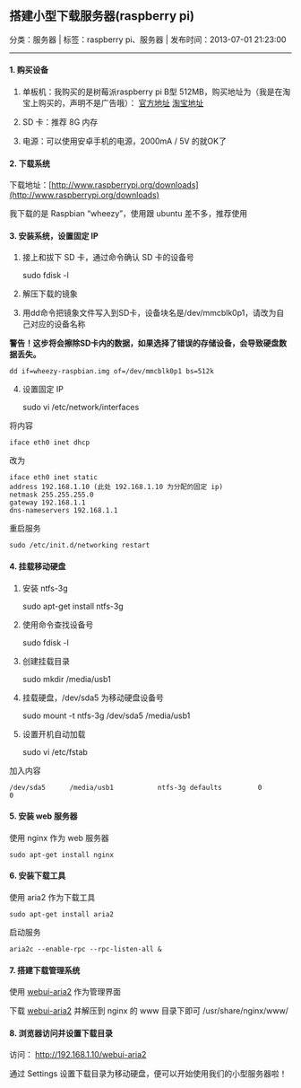 ## 搭建小型下载服务器(raspberry pi)

分类：服务器 | 标签：raspberry pi、服务器 | 发布时间：2013-07-01 21:23:00

___

#### 1. 购买设备

1) 单板机：我购买的是树莓派raspberry pi B型 512MB，购买地址为（我是在淘宝上购买的，声明不是广告哦）：
[官方地址](http://cn.element14.com/jsp/search/productdetail.jsp?sku=2191863)
[淘宝地址](http://item.taobao.com/item.htm?spm=a1z09.5.0.39.DeSxZD&id=22893320935)

2) SD 卡：推荐 8G 内存

3) 电源：可以使用安卓手机的电源，2000mA / 5V 的就OK了

#### 2. 下载系统

下载地址：[http://www.raspberrypi.org/downloads](http://www.raspberrypi.org/downloads)

我下载的是 Raspbian “wheezy”，使用跟 ubuntu 差不多，推荐使用

#### 3. 安装系统，设置固定 IP

1) 接上和拔下 SD 卡，通过命令确认 SD 卡的设备号

	sudo fdisk -l

2) 解压下载的镜象

3) 用dd命令把镜象文件写入到SD卡，设备块名是/dev/mmcblk0p1，请改为自己对应的设备名称

**警告！这步将会擦除SD卡内的数据，如果选择了错误的存储设备，会导致硬盘数据丢失。**

	dd if=wheezy-raspbian.img of=/dev/mmcblk0p1 bs=512k
	
4) 设置固定 IP

	sudo vi /etc/network/interfaces
	
将内容

	iface eth0 inet dhcp
	
改为

	iface eth0 inet static
	address 192.168.1.10 (此处 192.168.1.10 为分配的固定 ip)
	netmask 255.255.255.0
	gateway 192.168.1.1
	dns-nameservers 192.168.1.1
	
重启服务

	sudo /etc/init.d/networking restart

#### 4. 挂载移动硬盘

1) 安装 ntfs-3g

	sudo apt-get install ntfs-3g

2) 使用命令查找设备号 

	sudo fdisk -l
	
3) 创建挂载目录

	sudo mkdir /media/usb1
	
4) 挂载硬盘，/dev/sda5 为移动硬盘设备号

	sudo mount -t ntfs-3g /dev/sda5 /media/usb1
	
5) 设置开机自动加载

	sudo vi /etc/fstab
	
加入内容

	/dev/sda5      /media/usb1           ntfs-3g defaults         0       0

#### 5. 安装 web 服务器

使用 nginx 作为 web 服务器

	sudo apt-get install nginx

#### 6. 安装下载工具

使用 aria2 作为下载工具

	sudo apt-get install aria2
	
启动服务

	aria2c --enable-rpc --rpc-listen-all &

#### 7. 搭建下载管理系统

使用 [webui-aria2](https://github.com/ziahamza/webui-aria2) 作为管理界面

下载 [webui-aria2](https://github.com/ziahamza/webui-aria2/archive/master.zip) 
并解压到 nginx 的 www 目录下即可 /usr/share/nginx/www/

#### 8. 浏览器访问并设置下载目录

访问： http://192.168.1.10/webui-aria2 

通过 Settings 设置下载目录为移动硬盘，便可以开始使用我们的小型服务器啦！